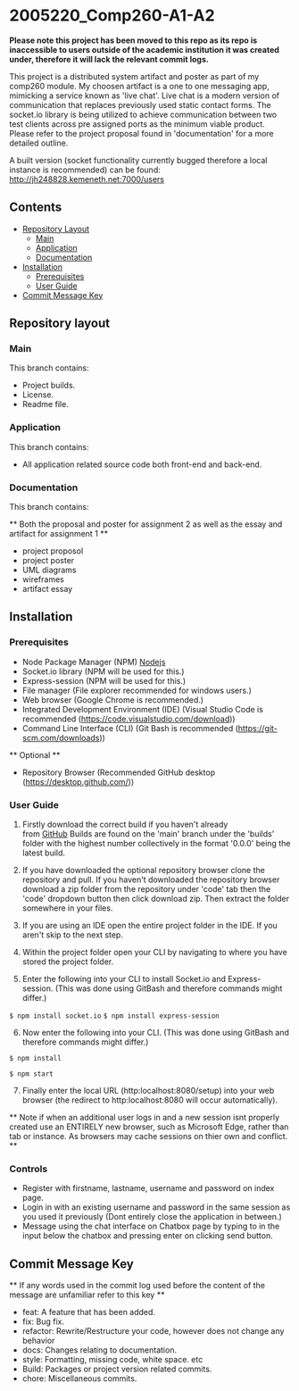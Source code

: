 # 2005220_Comp260-A1-A2

**Please note this project has been moved to this repo as its repo is inaccessible to users outside of the academic institution it was created under, therefore it will lack the relevant commit logs.**

This project is a distributed system artifact and poster as part of my comp260 module.
My choosen artifact is a one to one messaging app, mimicking a service known as 'live chat'.
Live chat is a modern version of communication that replaces previously used static contact forms.
The socket.io library is being utilized to achieve communication between two test clients across pre assigned ports as the minimum viable product.
Please refer to the project proposal found in 'documentation' for a more detailed outline.

A built version (socket functionality currently bugged therefore a local instance is recommended) can be found:
http://jh248828.kemeneth.net:7000/users

## Contents

- [Repository Layout](https://github.falmouth.ac.uk/JH248828/2005220_Comp260-A1-A2#repository-layout)
    - [Main](https://github.falmouth.ac.uk/JH248828/2005220_Comp260-A1-A2#main)
    - [Application](https://github.falmouth.ac.uk/JH248828/2005220_Comp260-A1-A2#application)
    - [Documentation](https://github.falmouth.ac.uk/JH248828/2005220_Comp260-A1-A2#documentation)
- [Installation](https://github.falmouth.ac.uk/JH248828/2005220_Comp260-A1-A2#installation)
    - [Prerequisites](https://github.falmouth.ac.uk/JH248828/2005220_Comp260-A1-A2#prerequisites)
    - [User Guide](https://github.falmouth.ac.uk/JH248828/2005220_Comp260-A1-A2#user-guide)
- [Commit Message Key](https://github.falmouth.ac.uk/JH248828/2005220_Comp260-A1-A2#commit-message-key)


## Repository layout

### Main

This branch contains:

- Project builds.
- License.
- Readme file.

### Application

This branch contains:

- All application related source code both front-end and back-end.

### Documentation

This branch contains:

** Both the proposal and poster for assignment 2 as well as the essay and artifact for assignment 1 **

- project proposol
- project poster
- UML diagrams
- wireframes
- artifact essay

## Installation

### Prerequisites

- Node Package Manager (NPM) [Nodejs](https://nodejs.org/en/download/)
- Socket.io library (NPM will be used for this.)
- Express-session (NPM will be used for this.)
- File manager (File explorer recommended for windows users.)
- Web browser (Google Chrome is recommended.)
- Integrated Development Environment (IDE) (Visual Studio Code is recommended (<https://code.visualstudio.com/download>))
- Command Line Interface (CLI) (Git Bash is recommended (<https://git-scm.com/downloads>))

** Optional **

-   Repository Browser (Recommended GitHub desktop (<https://desktop.github.com/>))

### User Guide

1.  Firstly download the correct build if you haven't already from [GitHub](https://github.falmouth.ac.uk/JH248828/2005220_Comp260-A1-A2) Builds are found on the 'main' branch under the 'builds' folder with the highest number collectively in the format '0.0.0' being the latest build.

2.  If you have downloaded the optional repository browser clone the repository and pull. If you haven't downloaded the repository browser download a zip folder from the repository under 'code' tab then the 'code' dropdown button then click download zip. Then extract the folder somewhere in your files.

3.  If you are using an IDE open the entire project folder in the IDE. If you aren't skip to the next step.

4.  Within the project folder open your CLI by navigating to where you have stored the project folder.

5. Enter the following into your CLI to install Socket.io and Express-session. (This was done using GitBash and therefore commands might differ.)

`$ npm install socket.io`
`$ npm install express-session`

6.  Now enter the following into your CLI. (This was done using GitBash and therefore commands might differ.)

`$ npm install`

`$ npm start`

7.  Finally enter the local URL (http:localhost:8080/setup) into your web browser (the redirect to http:localhost:8080 will occur automatically).

** Note if when an additional user logs in and a new session isnt properly created use an ENTIRELY new browser, such as Microsoft Edge, rather than tab or instance. As browsers may cache sessions on thier own and conflict. **

### Controls

- Register with firstname, lastname, username and password on index page.
- Login in with an existing username and password in the same session as you used it previously (Dont entirely close the application in between.)
- Message using the chat interface on Chatbox page by typing to in the input below the chatbox and pressing enter on clicking send button.

## Commit Message Key

** If any words used in the commit log used before the content of the message are unfamiliar refer to this key **

- feat: A feature that has been added.
- fix: Bug fix.
- refactor: Rewrite/Restructure your code, however does not change any behavior
- docs: Changes relating to documentation.
- style: Formatting, missing code, white space. etc
- Build: Packages or project version related commits.
- chore: Miscellaneous commits.
